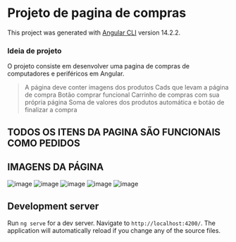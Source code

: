 # Projeto de pagina de compras

This project was generated with [Angular CLI](https://github.com/angular/angular-cli) version 14.2.2.

### Ideia de projeto

O projeto consiste em desenvolver uma pagina de compras de computadores e periféricos em Angular. 
> A página deve conter imagens dos produtos
> Cads que levam a página de compra 
> Botão comprar funcional 
> Carrinho de compras com sua própria página
> Soma de valores dos produtos automática e botáo de finalizar a compra

## TODOS OS ITENS DA PAGINA SÃO FUNCIONAIS COMO PEDIDOS 

## IMAGENS DA PÁGINA

![image](https://user-images.githubusercontent.com/72330142/191862724-9f11bbd0-8405-43b1-8d4e-9559bf20ee86.png)
![image](https://user-images.githubusercontent.com/72330142/191862743-58ec9bcf-3706-4f31-ad48-2d4a92f03fec.png)
![image](https://user-images.githubusercontent.com/72330142/191862763-354423c7-0a67-493f-b818-7d86af4dacfa.png)
![image](https://user-images.githubusercontent.com/72330142/191862790-6b9bf9b5-8024-4270-89e5-6aa82247dcf4.png)
![image](https://user-images.githubusercontent.com/72330142/191862812-247c97d5-293e-4b25-b7fc-7b4f5dc15487.png)



## Development server

Run `ng serve` for a dev server. Navigate to `http://localhost:4200/`. The application will automatically reload if you change any of the source files.

